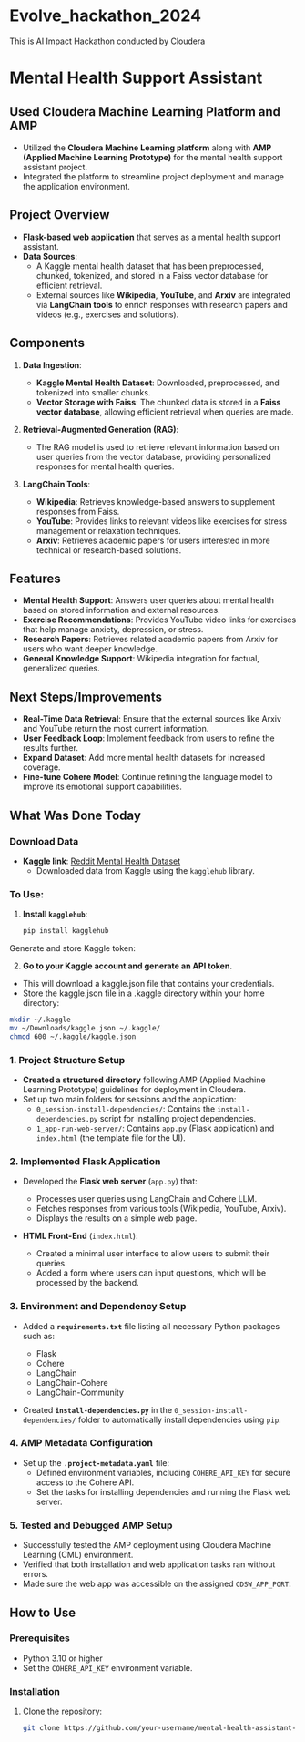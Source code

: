 # Evolve_hackathon_2024
This is AI Impact Hackathon conducted by Cloudera

# Mental Health Support Assistant
## Used Cloudera Machine Learning Platform and AMP

- Utilized the **Cloudera Machine Learning platform** along with **AMP (Applied Machine Learning Prototype)** for the mental health support assistant project.
- Integrated the platform to streamline project deployment and manage the application environment.
  
## Project Overview
- **Flask-based web application** that serves as a mental health support assistant.
- **Data Sources**: 
  - A Kaggle mental health dataset that has been preprocessed, chunked, tokenized, and stored in a Faiss vector database for efficient retrieval.
  - External sources like **Wikipedia**, **YouTube**, and **Arxiv** are integrated via **LangChain tools** to enrich responses with research papers and videos (e.g., exercises and solutions).

## Components
1. **Data Ingestion**:
   - **Kaggle Mental Health Dataset**: Downloaded, preprocessed, and tokenized into smaller chunks.
   - **Vector Storage with Faiss**: The chunked data is stored in a **Faiss vector database**, allowing efficient retrieval when queries are made.

2. **Retrieval-Augmented Generation (RAG)**:
   - The RAG model is used to retrieve relevant information based on user queries from the vector database, providing personalized responses for mental health queries.
   
3. **LangChain Tools**:
   - **Wikipedia**: Retrieves knowledge-based answers to supplement responses from Faiss.
   - **YouTube**: Provides links to relevant videos like exercises for stress management or relaxation techniques.
   - **Arxiv**: Retrieves academic papers for users interested in more technical or research-based solutions.

## Features
- **Mental Health Support**: Answers user queries about mental health based on stored information and external resources.
- **Exercise Recommendations**: Provides YouTube video links for exercises that help manage anxiety, depression, or stress.
- **Research Papers**: Retrieves related academic papers from Arxiv for users who want deeper knowledge.
- **General Knowledge Support**: Wikipedia integration for factual, generalized queries.

## Next Steps/Improvements
- **Real-Time Data Retrieval**: Ensure that the external sources like Arxiv and YouTube return the most current information.
- **User Feedback Loop**: Implement feedback from users to refine the results further.
- **Expand Dataset**: Add more mental health datasets for increased coverage.
- **Fine-tune Cohere Model**: Continue refining the language model to improve its emotional support capabilities.


## What Was Done Today

### Download Data 
- **Kaggle link**: [Reddit Mental Health Dataset](https://www.kaggle.com/datasets/entenam/reddit-mental-health-dataset)
  - Downloaded data from Kaggle using the `kagglehub` library.

### To Use:

1. **Install `kagglehub`**:
   ```bash
   pip install kagglehub
   
Generate and store Kaggle token:

2. **Go to your Kaggle account and generate an API token.**
   
- This will download a kaggle.json file that contains your credentials.
- Store the kaggle.json file in a .kaggle directory within your home directory:

``` bash
mkdir ~/.kaggle
mv ~/Downloads/kaggle.json ~/.kaggle/
chmod 600 ~/.kaggle/kaggle.json
```

### 1. **Project Structure Setup**

- **Created a structured directory** following AMP (Applied Machine Learning Prototype) guidelines for deployment in Cloudera.
- Set up two main folders for sessions and the application:
  - `0_session-install-dependencies/`: Contains the `install-dependencies.py` script for installing project dependencies.
  - `1_app-run-web-server/`: Contains `app.py` (Flask application) and `index.html` (the template file for the UI).

### 2. **Implemented Flask Application**

- Developed the **Flask web server** (`app.py`) that:
  - Processes user queries using LangChain and Cohere LLM.
  - Fetches responses from various tools (Wikipedia, YouTube, Arxiv).
  - Displays the results on a simple web page.

- **HTML Front-End** (`index.html`):
  - Created a minimal user interface to allow users to submit their queries.
  - Added a form where users can input questions, which will be processed by the backend.

### 3. **Environment and Dependency Setup**

- Added a **`requirements.txt`** file listing all necessary Python packages such as:
  - Flask
  - Cohere
  - LangChain
  - LangChain-Cohere
  - LangChain-Community

- Created **`install-dependencies.py`** in the `0_session-install-dependencies/` folder to automatically install dependencies using `pip`.

### 4. **AMP Metadata Configuration**

- Set up the **`.project-metadata.yaml`** file:
  - Defined environment variables, including `COHERE_API_KEY` for secure access to the Cohere API.
  - Set the tasks for installing dependencies and running the Flask web server.

### 5. **Tested and Debugged AMP Setup**

- Successfully tested the AMP deployment using Cloudera Machine Learning (CML) environment.
- Verified that both installation and web application tasks ran without errors.
- Made sure the web app was accessible on the assigned `CDSW_APP_PORT`.

## How to Use

### Prerequisites

- Python 3.10 or higher
- Set the `COHERE_API_KEY` environment variable.

### Installation

1. Clone the repository:

   ```bash
   git clone https://github.com/your-username/mental-health-assistant-amp.git
